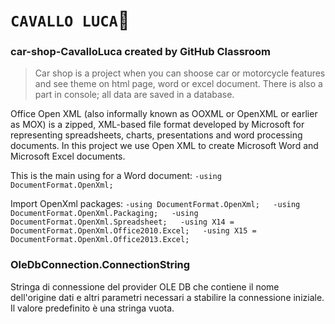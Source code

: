 # **`CAVALLO LUCA`:horse:**
### car-shop-CavalloLuca created by GitHub Classroom
> Car shop is a project when you can shoose car or motorcycle features and see theme on html page, word or excel document.
> There is also a part in console; all data are saved in a database.

Office Open XML (also informally known as OOXML or OpenXML or earlier as MOX) is a zipped, XML-based file format developed by Microsoft for representing spreadsheets, charts, presentations and word processing documents.
In this project we use Open XML to create Microsoft Word and Microsoft Excel documents.

This is the main using for a Word document:
`-using DocumentFormat.OpenXml;`

Import OpenXml packages:
`-using DocumentFormat.OpenXml;  
-using DocumentFormat.OpenXml.Packaging;  
-using DocumentFormat.OpenXml.Spreadsheet;  
-using X14 = DocumentFormat.OpenXml.Office2010.Excel;  
-using X15 = DocumentFormat.OpenXml.Office2013.Excel;`

### OleDbConnection.ConnectionString
Stringa di connessione del provider OLE DB che contiene il nome dell'origine dati e altri parametri necessari a stabilire la connessione iniziale. Il valore predefinito è una stringa vuota.

